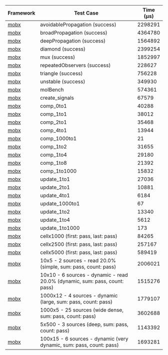 | Framework | Test Case | Time (μs) |
| --- | --- | --- |
| [mobx](https://github.com/mobxjs/mobx.dart) | avoidablePropagation (success) | 2298291 |
| [mobx](https://github.com/mobxjs/mobx.dart) | broadPropagation (success) | 4364780 |
| [mobx](https://github.com/mobxjs/mobx.dart) | deepPropagation (success) | 1564892 |
| [mobx](https://github.com/mobxjs/mobx.dart) | diamond (success) | 2399254 |
| [mobx](https://github.com/mobxjs/mobx.dart) | mux (success) | 1852997 |
| [mobx](https://github.com/mobxjs/mobx.dart) | repeatedObservers (success) | 228627 |
| [mobx](https://github.com/mobxjs/mobx.dart) | triangle (success) | 756228 |
| [mobx](https://github.com/mobxjs/mobx.dart) | unstable (success) | 349930 |
| [mobx](https://github.com/mobxjs/mobx.dart) | molBench | 574361 |
| [mobx](https://github.com/mobxjs/mobx.dart) | create_signals | 67579 |
| [mobx](https://github.com/mobxjs/mobx.dart) | comp_0to1 | 40288 |
| [mobx](https://github.com/mobxjs/mobx.dart) | comp_1to1 | 38012 |
| [mobx](https://github.com/mobxjs/mobx.dart) | comp_2to1 | 35468 |
| [mobx](https://github.com/mobxjs/mobx.dart) | comp_4to1 | 13944 |
| [mobx](https://github.com/mobxjs/mobx.dart) | comp_1000to1 | 21 |
| [mobx](https://github.com/mobxjs/mobx.dart) | comp_1to2 | 31655 |
| [mobx](https://github.com/mobxjs/mobx.dart) | comp_1to4 | 29180 |
| [mobx](https://github.com/mobxjs/mobx.dart) | comp_1to8 | 21392 |
| [mobx](https://github.com/mobxjs/mobx.dart) | comp_1to1000 | 15832 |
| [mobx](https://github.com/mobxjs/mobx.dart) | update_1to1 | 27036 |
| [mobx](https://github.com/mobxjs/mobx.dart) | update_2to1 | 10881 |
| [mobx](https://github.com/mobxjs/mobx.dart) | update_4to1 | 6184 |
| [mobx](https://github.com/mobxjs/mobx.dart) | update_1000to1 | 67 |
| [mobx](https://github.com/mobxjs/mobx.dart) | update_1to2 | 13340 |
| [mobx](https://github.com/mobxjs/mobx.dart) | update_1to4 | 5612 |
| [mobx](https://github.com/mobxjs/mobx.dart) | update_1to1000 | 173 |
| [mobx](https://github.com/mobxjs/mobx.dart) | cellx1000 (first: pass, last: pass) | 84265 |
| [mobx](https://github.com/mobxjs/mobx.dart) | cellx2500 (first: pass, last: pass) | 257167 |
| [mobx](https://github.com/mobxjs/mobx.dart) | cellx5000 (first: pass, last: pass) | 589419 |
| [mobx](https://github.com/mobxjs/mobx.dart) | 10x5 - 2 sources - read 20.0% (simple, sum: pass, count: pass) | 2006021 |
| [mobx](https://github.com/mobxjs/mobx.dart) | 10x10 - 6 sources - dynamic - read 20.0% (dynamic, sum: pass, count: pass) | 1515276 |
| [mobx](https://github.com/mobxjs/mobx.dart) | 1000x12 - 4 sources - dynamic (large, sum: pass, count: pass) | 1779107 |
| [mobx](https://github.com/mobxjs/mobx.dart) | 1000x5 - 25 sources (wide dense, sum: pass, count: pass) | 3602688 |
| [mobx](https://github.com/mobxjs/mobx.dart) | 5x500 - 3 sources (deep, sum: pass, count: pass) | 1143392 |
| [mobx](https://github.com/mobxjs/mobx.dart) | 100x15 - 6 sources - dynamic (very dynamic, sum: pass, count: pass) | 1693281 |
